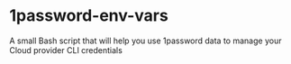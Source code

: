 # 1password-env-vars
A small Bash script that will help you use 1password data to manage your Cloud provider CLI credentials
